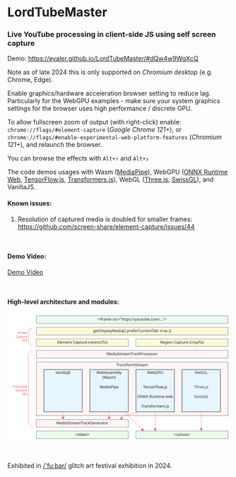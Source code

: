 # LordTubeMaster
### Live YouTube processing in client-side JS using self screen capture

Demo: https://eyaler.github.io/LordTubeMaster/#dQw4w9WgXcQ

Note as of late 2024 this is only supported on *Chromium desktop* (e.g. Chrome, Edge).

Enable graphics/hardware acceleration browser setting to reduce lag.
Particularly for the WebGPU examples - make sure your system graphics settings for the browser uses high performance / discrete GPU.

To allow fullscreen zoom of output (with right-click) enable: `chrome://flags/#element-capture` (*Google Chrome 121+*), or 
`chrome://flags/#enable-experimental-web-platform-features` (*Chromium 121+*), and relaunch the browser.

You can browse the effects with `Alt+↑` and `Alt+↓`

The code demos usages with Wasm ([MediaPipe](https://ai.google.dev/edge/mediapipe/solutions/guide)),
WebGPU ([ONNX Runtime Web](https://onnxruntime.ai/docs/get-started/with-javascript/web.html), [TensorFlow.js](https://www.tensorflow.org/js), [Transformers.js](https://huggingface.co/docs/transformers.js/index)),
WebGL ([Three.js](https://threejs.org/), [SwissGL](https://google.github.io/swissgl/)), and VanillaJS.

#### Known issues:
1. Resolution of captured media is doubled for smaller frames: https://github.com/screen-share/element-capture/issues/44

<br>

#### Demo Video: 

[Demo Video](https://github.com/user-attachments/assets/1e03f147-b229-4d9f-a340-ea8969830e50)

<br>

#### High-level architecture and modules:
![Architecture](media/LordTubeMaster.svg)

<br>

Exhibited in <a href="https://fubar.space/2024/artist-list/#0105">/'fu:bar/</a> glitch art festival exhibition in 2024.
